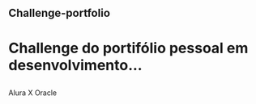 ## Challenge-portfolio
##
# Challenge do portifólio pessoal em desenvolvimento...
##
Alura X Oracle
